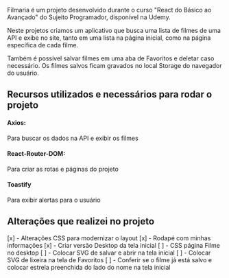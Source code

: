 Filmaria é um projeto desenvolvido durante o curso "React do Básico ao Avançado" do Sujeito Programador, disponível na Udemy.

Neste projetos criamos um aplicativo que busca uma lista de filmes de uma API e exibe no site, tanto em uma lista na página inicial, como na página específica de cada filme. 

Também é possível salvar filmes em uma aba de Favoritos e deletar caso necessário. Os filmes salvos ficam gravados no local Storage do navegador do usuário.


## Recursos utilizados e necessários para rodar o projeto

#### Axios:
Para buscar os dados na API e exibir os filmes

#### React-Router-DOM:
Para criar as rotas e páginas do projeto

#### Toastify
Para exibir alertas para o usuário



## Alterações que realizei no projeto
[x] - Alterações CSS para modernizar o layout
[x] - Rodapé com minhas informações
[x] - Criar versão Desktop da tela inicial
[ ] - CSS página Filme no desktop
[ ] - Colocar SVG de salvar e abrir na tela inicial
[ ] - Colocar SVG de lixeira na tela de Favoritos
[ ] - Conferir se o filme já está salvo e colocar estrela preenchida do lado do nome na tela inicial